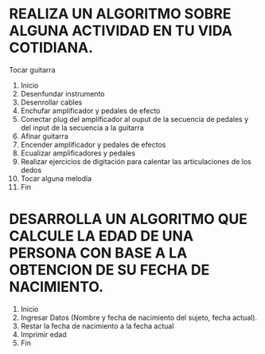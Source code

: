 # REALIZA UN ALGORITMO SOBRE ALGUNA ACTIVIDAD EN TU VIDA COTIDIANA.

Tocar guitarra

1. Inicio
2. Desenfundar instrumento 
3. Desenrollar cables 
4. Enchufar amplificador y pedales de efecto
5. Conectar plug del amplificador al ouput de la secuencia de pedales y del input de la secuencia a la guitarra
6. Afinar guitarra
7. Encender amplificador y pedales de efectos
8. Ecualizar amplificadores y pedales
9. Realizar ejercicios de digitación para calentar las articulaciones de los dedos
10. Tocar alguna melodía
11. Fin






# DESARROLLA UN ALGORITMO QUE CALCULE LA EDAD DE UNA PERSONA CON BASE A LA OBTENCION DE SU FECHA DE NACIMIENTO.

1. Inicio
2. Ingresar Datos (Nombre y fecha de nacimiento del sujeto, fecha actual).
3. Restar la fecha de nacimiento a la fecha actual
4. Imprimir edad
5. Fin
